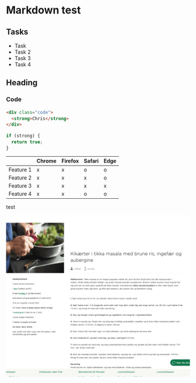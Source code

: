 [comment]: # (
title: Markdown test
)
# Markdown test

## Tasks

* Task
* Task 2
* Task 3
* Task 4

## Heading

### Code

```html
<div class="code">
  <strong>Chris</strong>
</div>
```

```javascript
if (strong) {
  return true;
}
```

|           | Chrome | Firefox | Safari | Edge |
| --------- | ------ | ------- | ------ | ---- |
| Feature 1 | x      | x       | o      | o    |
| Feature 2 | x      | x       | x      | o    |
| Feature 3 | x      | x       | x      | x    |
| Feature 4 | x      | x       | o      | o    |

test

![](/images/uploads/tikka-masala.png)
